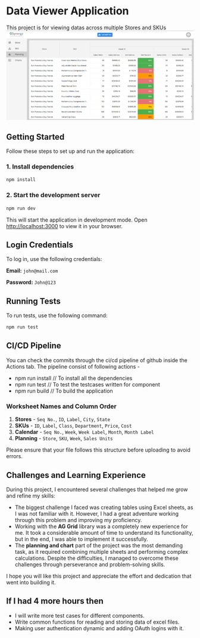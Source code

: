 # Data Viewer Application

This project is for viewing datas across multiple Stores and SKUs
![alt text](image.png)

## Getting Started

Follow these steps to set up and run the application:

### 1. Install dependencies
```sh
npm install
```

### 2. Start the development server
```sh
npm run dev
```

This will start the application in development mode. Open [http://localhost:3000](http://localhost:3000) to view it in your browser.

## Login Credentials

To log in, use the following credentials:

**Email:** `john@mail.com`

**Password:** `John@123`

## Running Tests

To run tests, use the following command:
```sh
npm run test
```

## CI/CD Pipeline

You can check the commits through the ci/cd pipeline of github inside the Actions tab. The pipeline consist of following actions -

- npm run install // To install all the dependencies
- npm run test // To test the testcases written for component
- npm run build // To build the application

### **Worksheet Names and Column Order**

1. **Stores** - `Seq No.`, `ID`, `Label`, `City`, `State`
2. **SKUs** - `ID`, `Label`, `Class`, `Department`, `Price`, `Cost`
3. **Calendar** - `Seq No.`, `Week`, `Week Label`, `Month`, `Month Label`
4. **Planning** - `Store`, `SKU`, `Week`, `Sales Units`

Please ensure that your file follows this structure before uploading to avoid errors.

## Challenges and Learning Experience

During this project, I encountered several challenges that helped me grow and refine my skills:

- The biggest challenge I faced was creating tables using Excel sheets, as I was not familiar with it. However, I had a great adventure working through this problem and improving my proficiency.
- Working with the **AG Grid** library was a completely new experience for me. It took a considerable amount of time to understand its functionality, but in the end, I was able to implement it successfully.
- The **planning and chart** part of the project was the most demanding task, as it required combining multiple sheets and performing complex calculations. Despite the difficulties, I managed to overcome these challenges through perseverance and problem-solving skills.

I hope you will like this project and appreciate the effort and dedication that went into building it.

## If I had 4 more hours then

- I will write more test cases for different components.
- Write common functions for reading and storing data of excel files.
- Making user authentication dynamic and adding OAuth logins with it.



